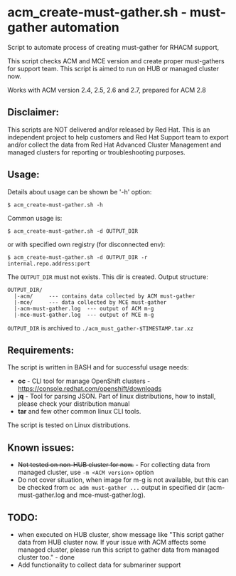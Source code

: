 # acm_create-must-gather.sh - must-gather automation
    
Script to automate process of creating must-gather for RHACM support,

This script checks ACM and MCE version and create proper must-gathers
for support team. This script is aimed to run on HUB or managed cluster now.

Works with ACM version 2.4, 2.5, 2.6 and 2.7, prepared for ACM 2.8

## Disclaimer:

This scripts are NOT delivered and/or released by Red Hat. This is an independent project to help customers and Red Hat Support team to export and/or collect the data from Red Hat Advanced Cluster Management and managed clusters for reporting or troubleshooting purposes.

## Usage:

Details about usage can be shown be '-h' option:

```
$ acm_create-must-gather.sh -h
```

Common usage is:

```
$ acm_create-must-gather.sh -d OUTPUT_DIR
```

or with specified own registry (for disconnected env):

```
$ acm_create-must-gather.sh -d OUTPUT_DIR -r internal.repo.address:port
```

The `OUTPUT_DIR` must not exists. This dir is created. Output structure:

```
OUTPUT_DIR/
  |-acm/     --- contains data collected by ACM must-gather
  |-mce/     --- data collected by MCE must-gather
  |-acm-must-gather.log  --- output of ACM m-g
  |-mce-must-gather.log  --- output of MCE m-g
```

`OUTPUT_DIR` is archived to `./acm_must_gather-$TIMESTAMP.tar.xz`

## Requirements:

The script is written in BASH and for successful usage needs:
  * **oc** - CLI tool for manage OpenShift clusters - https://console.redhat.com/openshift/downloads
  * **jq** - Tool for parsing JSON. Part of linux distributions, how to install, please check your distribution manual
  * **tar** and few other common linux CLI tools.

The script is tested on Linux distributions.

## Known issues:
  * ~~Not tested on non-HUB cluster for now.~~ - For collecting data from managed cluster, use `-m <ACM version>` option
  * Do not cover situation, when image for m-g is not available, but
    this can be checked from `oc adm must-gather ...` output in specified
    dir (acm-must-gather.log and mce-must-gather.log).


## TODO:
  * when executed on HUB cluster, show message like "This script gather data from HUB cluster now. If your issue with ACM affects some managed cluster, please run this script to gather data from managed cluster too." - done
  * Add functionality to collect data for submariner support
